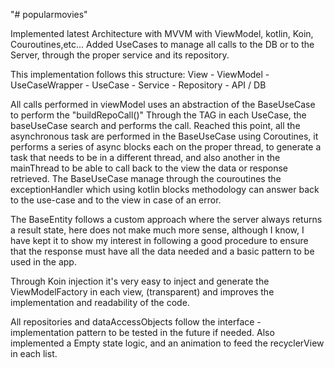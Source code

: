 "# popularmovies" 

Implemented latest Architecture with MVVM with ViewModel, kotlin, Koin, Couroutines,etc...
Added UseCases to manage all calls to the DB or to the Server, through the proper service and its repository.

This implementation follows this structure:
View - ViewModel - UseCaseWrapper - UseCase - Service - Repository - API / DB

All calls performed in viewModel uses an abstraction of the BaseUseCase to perform the "buildRepoCall()"
Through the TAG in each UseCase, the baseUseCase search and performs the call.
Reached this point, all the asynchronous task are performed in the BaseUseCase using Coroutines,
it performs a series of async blocks each on the proper thread, to generate a task that needs to be in
a different thread, and also another in the mainThread to be able to call back to the view the data or response
retrieved. The BaseUseCase manage through the couroutines the exceptionHandler which using kotlin blocks methodology
can answer back to the use-case and to the view in case of an error.

The BaseEntity follows a custom approach where the server always returns a result state, here does not make much more sense,
although I know, I have kept it to show my interest in following a good procedure to ensure that the response must have all the data
needed and a basic pattern to be used in the app.

Through Koin injection it's very easy to inject and generate the ViewModelFactory in each view, (transparent) and improves
the implementation and readability of the code.

All repositories and dataAccessObjects follow the interface - implementation pattern to be tested in the future if needed.
Also implemented a Empty state logic, and an animation to feed the recyclerView in each list.